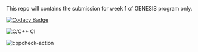 
This repo will contains the submission for week 1 of GENESIS program only.

[![Codacy Badge](https://api.codacy.com/project/badge/Grade/b8466d69f3a247b8940bddbdcd66bff2)](https://app.codacy.com/manual/99002591/genesis_week1?utm_source=github.com&utm_medium=referral&utm_content=99002591/genesis_week1&utm_campaign=Badge_Grade_Dashboard)


![C/C++ CI](https://github.com/99002591/genesis_week1/workflows/C/C++%20CI/badge.svg)

![cppcheck-action](https://github.com/99002591/genesis_week1/workflows/cppcheck-action/badge.svg)